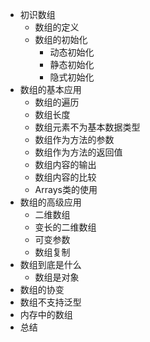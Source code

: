 - 初识数组
    - 数组的定义
    - 数组的初始化
        - 动态初始化
        - 静态初始化
        - 隐式初始化
- 数组的基本应用
    - 数组的遍历
    - 数组长度
    - 数组元素不为基本数据类型
    - 数组作为方法的参数
    - 数组作为方法的返回值
    - 数组内容的输出
    - 数组内容的比较
    - Arrays类的使用
- 数组的高级应用
    - 二维数组
    - 变长的二维数组
    - 可变参数
    - 数组复制
- 数组到底是什么
    - 数组是对象
- 数组的协变
- 数组不支持泛型
- 内存中的数组
- 总结